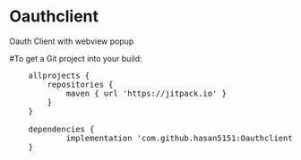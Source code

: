 # Oauthclient
Oauth Client with webview popup

#To get a Git project into your build:
<pre>
	allprojects {
		repositories {
 			maven { url 'https://jitpack.io' }
		}
	}
  
  	dependencies {
	        implementation 'com.github.hasan5151:Oauthclient:2.5'
	}
</pre>
